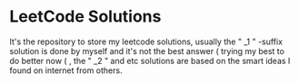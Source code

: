 # LeetCode Solutions

It's the repository to store my leetcode solutions, usually the " _1 " -suffix solution is done by myself and it's not the best answer ( trying my best to do better now ( , the " _2 " and etc solutions are based on the smart ideas I found on internet from others.

